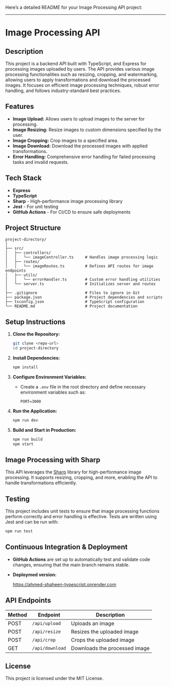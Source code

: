 Here’s a detailed README for your Image Processing API project:

---

# Image Processing API

## Description

This project is a backend API built with TypeScript, and Express for processing images uploaded by users. The API provides various image processing functionalities such as resizing, cropping, and watermarking, allowing users to apply transformations and download the processed images. It focuses on efficient image processing techniques, robust error handling, and follows industry-standard best practices.

## Features

- **Image Upload:** Allows users to upload images to the server for processing.
- **Image Resizing:** Resize images to custom dimensions specified by the user.
- **Image Cropping:** Crop images to a specified area.
- **Image Download:** Download the processed images with applied transformations.
- **Error Handling:** Comprehensive error handling for failed processing tasks and invalid requests.

## Tech Stack

- **Express**
- **TypeScript**
- **Sharp** - High-performance image processing library
- **Jest** - For unit testing
- **GitHub Actions** - For CI/CD to ensure safe deployments

## Project Structure

```
project-directory/
│
├── src/
│   ├── controllers/
│   │   └── imageController.ts     # Handles image processing logic
│   ├── routes/
│   │   └── imageRoutes.ts         # Defines API routes for image endpoints
│   ├── utils/
│   │   └── errorHandler.ts        # Custom error handling utilities
│   └── server.ts                  # Initializes server and routes
│
├── .gitignore                     # Files to ignore in Git
├── package.json                   # Project dependencies and scripts
├── tsconfig.json                  # TypeScript configuration
└── README.md                      # Project documentation
```

## Setup Instructions

1. **Clone the Repository:**

   ```bash
   git clone <repo-url>
   cd project-directory
   ```

2. **Install Dependencies:**

   ```bash
   npm install
   ```

3. **Configure Environment Variables:**

   - Create a `.env` file in the root directory and define necessary environment variables such as:
     ```env
     PORT=3000
     ```

4. **Run the Application:**

   ```bash
   npm run dev
   ```

5. **Build and Start in Production:**
   ```bash
   npm run build
   npm start
   ```

## Image Processing with Sharp

This API leverages the [Sharp](https://sharp.pixelplumbing.com/) library for high-performance image processing. It supports resizing, cropping, and more, enabling the API to handle transformations efficiently.

## Testing

This project includes unit tests to ensure that image processing functions perform correctly and error handling is effective. Tests are written using Jest and can be run with:

```bash
npm run test
```

## Continuous Integration & Deployment

- **GitHub Actions** are set up to automatically test and validate code changes, ensuring that the main branch remains stable.
- **Deploymed version:**

  https://ahmed-shaheen-typescript.onrender.com

## API Endpoints

| Method | Endpoint        | Description                   |
| ------ | --------------- | ----------------------------- |
| POST   | `/api/upload`   | Uploads an image              |
| POST   | `/api/resize`   | Resizes the uploaded image    |
| POST   | `/api/crop`     | Crops the uploaded image      |
| GET    | `/api/download` | Downloads the processed image |

## License

This project is licensed under the MIT License.
